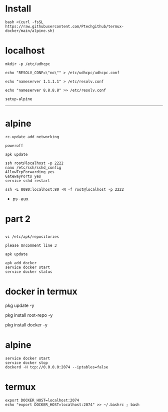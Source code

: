 # Install 

```
bash <(curl -fsSL https://raw.githubusercontent.com/Ptechgithub/termux-docker/main/alpine.sh)
```

# localhost

``
mkdir -p /etc/udhcpc
``

``
echo "RESOLV_CONF=\"no\"" > /etc/udhcpc/udhcpc.conf
``

``
echo "nameserver 1.1.1.1" > /etc/resolv.conf
``

``
echo "nameserver 8.8.8.8" >> /etc/resolv.conf
``

``
 setup-alpine 
``

---------------------------------
# alpine

``
rc-update add networking
``

``
poweroff
``

``
apk update
``

```
ssh root@localhost -p 2222
nano /etc/ssh/sshd_config 
AllowTcpForwarding yes
GatewayPorts yes
service sshd restart

ssh -L 8080:localhost:80 -N -f root@localhost -p 2222

```
- ps -aux


# part 2

```

vi /etc/apk/repositories

please Uncomment line 3

apk update

apk add docker
service docker start
service docker status

```

# docker in termux

pkg update -y

pkg install root-repo -y

pkg install docker -y

# alpine
```
service docker start
service docker stop
dockerd -H tcp://0.0.0.0:2074 --iptables=false
```

# termux
```
export DOCKER_HOST=localhost:2074
echo "export DOCKER_HOST=localhost:2074" >> ~/.bashrc ; bash

```






